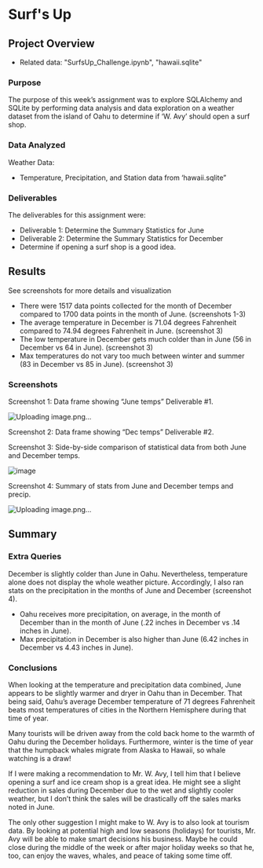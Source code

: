 # Surf's Up

## Project Overview
-	Related data: "SurfsUp_Challenge.ipynb", "hawaii.sqlite"

### Purpose
The purpose of this week’s assignment was to explore SQLAlchemy and SQLite by performing data analysis and data exploration on a weather dataset from the island of Oahu to determine if ‘W. Avy’ should open a surf shop.

### Data Analyzed
Weather Data:
-	Temperature, Precipitation, and Station data from ‘hawaii.sqlite”

### Deliverables
The deliverables for this assignment were:
-	Deliverable 1: Determine the Summary Statistics for June
-	Deliverable 2: Determine the Summary Statistics for December
-	Determine if opening a surf shop is a good idea.

## Results
See screenshots for more details and visualization 
-	There were 1517 data points collected for the month of December compared to 1700 data points in the month of June. (screenshots 1-3)
-	The average temperature in December is 71.04 degrees Fahrenheit compared to 74.94 degrees Fahrenheit in June. (screenshot 3)
-	The low temperature in December gets much colder than in June (56 in December vs 64 in June). (screenshot 3)
-	Max temperatures do not vary too much between winter and summer (83 in December vs 85 in June). (screenshot 3)

### Screenshots
Screenshot 1: Data frame showing “June temps” Deliverable #1.
 
![Uploading image.png…]()


Screenshot 2: Data frame showing “Dec temps” Deliverable #2.
 
 

Screenshot 3: Side-by-side comparison of statistical data from both June and December temps.

 ![image](https://user-images.githubusercontent.com/92705556/154561354-06ba8e23-1a2e-499d-a9b6-857ef64c89d7.png)


Screenshot 4: Summary of stats from June and December temps and precip.
 
![Uploading image.png…]()


## Summary

### Extra Queries
December is slightly colder than June in Oahu.  Nevertheless, temperature alone does not display the whole weather picture.  Accordingly, I also ran stats on the precipitation in the months of June and December (screenshot 4).
-	Oahu receives more precipitation, on average, in the month of December than in the month of June (.22 inches in December vs .14 inches in June).
-	Max precipitation in December is also higher than June (6.42 inches in December vs 4.43 inches in June).

### Conclusions
When looking at the temperature and precipitation data combined, June appears to be slightly warmer and dryer in Oahu than in December.  That being said, Oahu’s average December temperature of 71 degrees Fahrenheit beats most temperatures of cities in the Northern Hemisphere during that time of year.

 Many tourists will be driven away from the cold back home to the warmth of Oahu during the December holidays.  Furthermore, winter is the time of year that the humpback whales migrate from Alaska to Hawaii, so whale watching is a draw!
 
If I were making a recommendation to Mr. W. Avy, I tell him that I believe opening a surf and ice cream shop is a great idea.  He might see a slight reduction in sales during December due to the wet and slightly cooler weather, but I don’t think the sales will be drastically off the sales marks noted in June.  

The only other suggestion I might make to W. Avy is to also look at tourism data.  By looking at potential high and low seasons (holidays) for tourists, Mr. Avy will be able to make smart decisions his business.  Maybe he could close during the middle of the week or after major holiday weeks so that he, too, can enjoy the waves, whales, and peace of taking some time off.  

